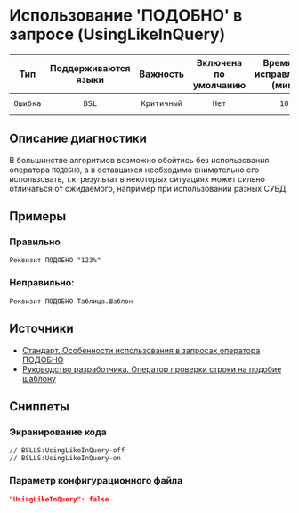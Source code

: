 # Использование 'ПОДОБНО' в запросе (UsingLikeInQuery)

 Тип | Поддерживаются<br>языки | Важность | Включена<br>по умолчанию | Время на<br>исправление (мин) | Тэги 
 :-: | :-: | :-: | :-: | :-: | :-: 
 `Ошибка` | `BSL` | `Критичный` | `Нет` | `10` | `sql`<br>`unpredictable` 

<!-- Блоки выше заполняются автоматически, не трогать -->
## Описание диагностики
<!-- Описание диагностики заполняется вручную. Необходимо понятным языком описать смысл и схему работу -->

В большинстве алгоритмов возможно обойтись без использования оператора `ПОДОБНО`, а в оставшихся необходимо внимательно его использовать, т.к. результат в некоторых ситуациях может сильно отличаться от ожидаемого, например при использовании разных СУБД.

## Примеры
<!-- В данном разделе приводятся примеры, на которые диагностика срабатывает, а также можно привести пример, как можно исправить ситуацию -->

### Правильно

```bsl
Реквизит ПОДОБНО "123%"
```

### Неправильно:

```bsl
Реквизит ПОДОБНО Таблица.Шаблон
```

## Источники
<!-- Необходимо указывать ссылки на все источники, из которых почерпнута информация для создания диагностики -->
<!-- Примеры источников

* Источник: [Стандарт: Тексты модулей](https://its.1c.ru/db/v8std#content:456:hdoc)
* Полезная информация: [Отказ от использования модальных окон](https://its.1c.ru/db/metod8dev#content:5272:hdoc)
* Источник: [Cognitive complexity, ver. 1.4](https://www.sonarsource.com/docs/CognitiveComplexity.pdf) -->

- [Стандарт. Особенности использования в запросах оператора ПОДОБНО](https://its.1c.ru/db/v8std#content:726:hdoc)
- [Руководство разработчика. Оператор проверки строки на подобие шаблону](https://its.1c.ru/db/v8318doc#bookmark:dev:TI000000506)

## Сниппеты

<!-- Блоки ниже заполняются автоматически, не трогать -->
### Экранирование кода

```bsl
// BSLLS:UsingLikeInQuery-off
// BSLLS:UsingLikeInQuery-on
```

### Параметр конфигурационного файла

```json
"UsingLikeInQuery": false
```
